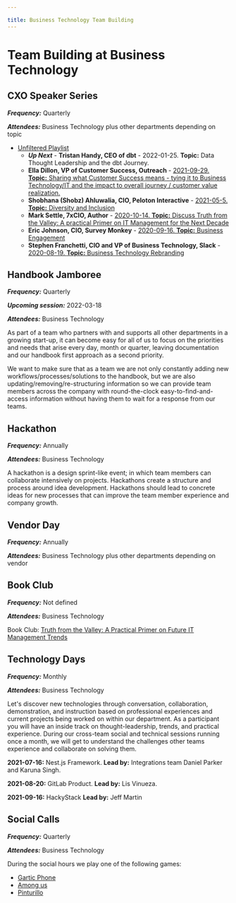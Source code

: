 ```yaml
---

title: Business Technology Team Building
---
```


<link rel="stylesheet" type="text/css" href="/stylesheets/biztech.css" />







# Team Building at Business Technology

## CXO Speaker Series

***Frequency:*** Quarterly

***Attendees:*** Business Technology plus other departments depending on topic

- [Unfiltered Playlist](https://www.youtube.com/playlist?list=PL05JrBw4t0Kom2dWuFd-KoVnZqUTmlZQJ)
    - ***Up Next*** - **Tristan Handy, CEO of dbt** - 2022-01-25. **Topic:** Data Thought Leadership and the dbt Journey.
    - **Ella Dillon, VP of Customer Success, Outreach** - [2021-09-29. **Topic:**  Sharing what Customer Success means - tying it to Business Technology/IT and the impact to overall journey / customer value realization.](https://www.youtube.com/watch?v=dmOhn7q6738&list=PL05JrBw4t0Kom2dWuFd-KoVnZqUTmlZQJ&index=6)
    - **Shobhana (Shobz) Ahluwalia, CIO, Peloton Interactive** - [2021-05-5. **Topic:** Diversity and Inclusion](https://www.youtube.com/watch?v=frHW0fNbm5c&list=PL05JrBw4t0Kom2dWuFd-KoVnZqUTmlZQJ&index=6)
    - **Mark Settle, 7xCIO, Author** - [2020-10-14. **Topic:** Discuss Truth from the Valley: A practical Primer on IT Management for the Next Decade](https://www.youtube.com/watch?v=MLAboHCE434&list=PL05JrBw4t0Kom2dWuFd-KoVnZqUTmlZQJ&index=3)
    - **Eric Johnson, CIO, Survey Monkey** - [2020-09-16. **Topic:** Business Engagement](https://www.youtube.com/watch?v=2Z8lAm941-A&list=PL05JrBw4t0Kom2dWuFd-KoVnZqUTmlZQJ&index=2)
    - **Stephen Franchetti, CIO and VP of Business Technology, Slack** - [2020-08-19. **Topic:** Business Technology Rebranding](https://www.youtube.com/watch?v=j9vjNMVuL9c&list=PL05JrBw4t0Kom2dWuFd-KoVnZqUTmlZQJ&index=1)

## Handbook Jamboree

***Frequency:*** Quarterly

***Upcoming session:*** 2022-03-18

***Attendees:*** Business Technology

As part of a team who partners with and supports all other departments in a growing start-up, it can become easy for all of us to focus on the priorities and needs that arise every day, month or quarter, leaving documentation and our handbook first approach as a second priority.

We want to make sure that as a team we are not only constantly adding new workflows/processes/solutions to the handbook, but we are also updating/removing/re-structuring information so we can provide team members across the company with round-the-clock easy-to-find-and-access information without having them to wait for a response from our teams.

## Hackathon

***Frequency:*** Annually

***Attendees:*** Business Technology

A hackathon is a design sprint-like event; in which team members can collaborate intensively on projects. Hackathons create a structure and process around idea development. Hackathons should lead to concrete ideas for new processes that can improve the team member experience and company growth.

## Vendor Day

***Frequency:*** Annually

***Attendees:*** Business Technology plus other departments depending on vendor

## Book Club

***Frequency:*** Not defined

***Attendees:*** Business Technology

Book Club: [Truth from the Valley: A Practical Primer on Future IT Management Trends](https://gitlab.com/gitlab-com/book-clubs/-/issues/12)


## Technology Days

***Frequency:*** Monthly

***Attendees:*** Business Technology

Let's discover new technologies through conversation, collaboration, demonstration, and instruction based on professional experiences and current projects being worked on within our department. As a participant you will have an inside track on thought-leadership, trends, and practical experience. During our cross-team social and technical sessions running once a month, we will get to understand the challenges other teams experience and collaborate on solving them.

**2021-07-16:**
Nest.js Framework.
    **Lead by:** Integrations team Daniel Parker and Karuna Singh.

**2021-08-20:** GitLab Product.
    **Lead by:** Lis Vinueza.

**2021-09-16:** HackyStack
    **Lead by:** Jeff Martin


## Social Calls

***Frequency:*** Quarterly

***Attendees:*** Business Technology

During the social hours we play one of the following games:

- [Gartic Phone](https://garticphone.com/)
- [Among us](https://innersloth.com/gameAmongUs.php)
- [Pinturillo](https://www.pinturillo2.com/)
